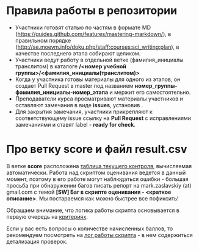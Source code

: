# Правила работы в репозитории

  - Участники готовят статью по частям в формате MD (https://guides.github.com/features/mastering-markdown/), в правильном порядке (http://se.moevm.info/doku.php/staff:courses:sci_writing:plan), в качестве последнего этапа собирают целиком.
  - Участники  ведут работу в отдельной ветке (фамилия_инициалы транслитом) в каталоге **/<номер учебной группы>/<фамилия_инициалы(транслитом)>**
  - Когда у участника готовы материалы для одного из этапов, он создает Pull Request в master под названием **номер_группы-фамилия_инициалы-номер_этапа** и мержит его самостоятельно.
  - Преподаватели курса просматривают материалы участников и оставляют замечания в виде **issues**, установив .
  - Для закрытия замечания, участники прикрепляют к соответствующему issue ссылку на **Pull Request** с исправлениями замечаниями и ставят label - **ready for check**. 
  
  # Про ветку score и файл result.csv
  
  В ветке **score** расположена [таблица текущего контроля](https://github.com/moevm/scientific_writing-2017/blob/score/result.csv), вычисляемая автоматически. Работа над скриптом оценивания ведется в данный момент, поэтому в его работе могут наблюдаться ошибки - большая просьба при обнаружении багов писать репорт на mark.zaslavskiy (at) gmail.com c темой **[SW] Баг в скрипте оценивания  - <краткое описание>**. Мы постараемся как можно быстрее все пофиксить!
  
  Обращаем внимание, что логика работы скрипта основывается в первую очередь на [критериях](http://se.moevm.info/doku.php/staff:courses:sci_writing:plan).
  
  Если у вас есть вопросы о количестве начисленных баллов, то рекомендуем посмотреть на [лог работы скрипта](https://github.com/moevm/scientific_writing-2017/blob/score/score.log) - в нем содержиться детализация проверок.
